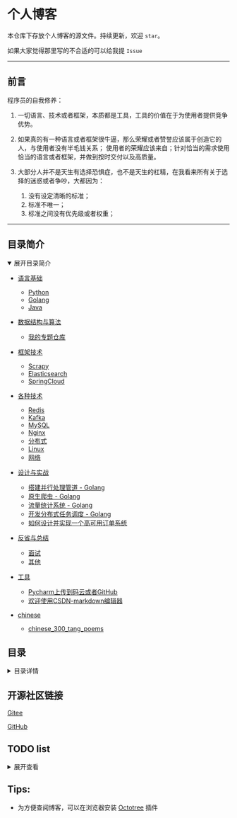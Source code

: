 # 个人博客

本仓库下存放个人博客的源文件。持续更新，欢迎 `star`。

如果大家觉得那里写的不合适的可以给我提 `Issue`

---

## 前言

程序员的自我修养：

1. 一切语言、技术或者框架，本质都是工具，工具的价值在于为使用者提供竞争优势。

2. 如果真的有一种语言或者框架很牛逼，那么荣耀或者赞誉应该属于创造它的人，与使用者没有半毛钱关系；
使用者的荣耀应该来自；针对恰当的需求使用恰当的语言或者框架，并做到按时交付以及高质量。

3. 大部分人并不是天生有选择恐惧症，也不是天生的杠精，在我看来所有关于选择的迷惑或者争吵，大都因为：
    1. 没有设定清晰的标准；  
    2. 标准不唯一；  
    3. 标准之间没有优先级或者权重；  

---

## 目录简介

<details open>
<summary>展开目录简介</summary>

- [语言基础](./contents/basic.md)
    - [Python](./contents/basic.md#python)
    - [Golang](./contents/basic.md#golang)
    - [Java](./contents/basic.md#java)

- [数据结构与算法](./contents/algorithm.md)
    - [我的专题仓库](./contents/algorithm.md#我的专题仓库helloalgorithm有介绍点击这里)

- [框架技术](./contents/framework.md)
    - [Scrapy](./contents/framework.md#scrapy)
    - [Elasticsearch](./contents/framework.md#elasticsearch)
    - [SpringCloud](./contents/framework.md#springcloud)
    
- [各种技术](./contents/misc.md)
    - [Redis](./contents/misc.md#redis)
    - [Kafka](./contents/misc.md#kafka)
    - [MySQL](./contents/misc.md#mysql)
    - [Nginx](./contents/misc.md#nginx)
    - [分布式](./contents/misc.md#分布式)
    - [Linux](./contents/misc.md#linux)
    - [网络](./contents/misc.md#网络)

- [设计与实战](./contents/design.md)  
    - [搭建并行处理管道 - Golang](./contents/design.md#搭建并行处理管道---golang)  
    - [原生爬虫 - Golang](./contents/design.md#原生爬虫---golang)  
    - [流量统计系统 - Golang](./contents/design.md#流量统计系统---golang)  
    - [开发分布式任务调度 - Golang](./contents/design.md#开发分布式任务调度---golang)  
    - [如何设计并实现一个高可用订单系统](./contents/design.md#如何设计并实现一个高可用订单系统)   

- [反省与总结](./contents/reflection_and_summary.md)
    - [面试](./contents/reflection_and_summary.md#面试)
    - [其他](./contents/reflection_and_summary.md#其他)

- [工具](./contents/tools.md)
    - [Pycharm上传到码云或者GitHub](./contents/tools.md#pycharm上传到码云或者github)
    - [欢迎使用CSDN-markdown编辑器](./contents/tools.md#欢迎使用csdn-markdown编辑器)

- [chinese](./contents/chinese.md)
    - [chinese_300_tang_poems](./contents/chinese.md#chinese_300_tang_poems)

</details>


## 目录

<details>
<summary>目录详情</summary>

#### 【语言基础】

- ##### Python
    - 基础知识
        - [变量对象和引用](./basic/python/basic/变量对象和引用.md)
        - [Python学习之Queue](./basic/python/basic/Python学习之Queue.md)
        - [Python中的作用域及global用法](./basic/python/basic/Python中的作用域及global用法.md)
    - Requests 库
        - [Requests模块学习之一-发送请求](./basic/python/requests/Python学习之Requests模块学习之一-发送请求.md)
        - [Requests模块学习之二-处理响应](./basic/python/requests/Python学习之Requests模块学习之二-处理响应.md)
        - [Requests模块学习之三-进阶话题](./basic/python/requests/Python学习之Requests模块学习之三-进阶话题.md)
    - 并发
        - [Python_多进程_进程池](./basic/python/concurrency/Python_多进程_进程池.md)
        - [Python之路_异步IO_队列_缓存](./basic/python/concurrency/Python_多进程_进程池.md)
        - [Python之路_进程_线程](./basic/python/concurrency/Python_多进程_进程池.md)

- ##### Golang
    - [用 golang 实现 nginx 反向代理及负载均衡](./basic/golang/用go实现nginx反向代理及负载均衡.md)  
    - [channel & select](./basic/golang/source_code/channel.md)    
    - [Go 内存管理](./basic/golang/memory_management.md)   
    - [Go gc](./basic/golang/gc.md)   
       
- ##### Java
    - Pending

#### 【数据结构与算法】

- ##### 我的专题仓库「HelloAlgorithm」有介绍：[点击这里](https://github.com/hackfengJam/HelloAlgorithm)

#### 【框架技术】

- ##### Scrapy
    - [Scrapy - 第一步框架原理](./framework/scrapy/第一步Scrapy框架原理.md)
- ##### Elasticsearch
    - [Elasticsearch - 介绍及开发环境搭建](./framework/elasticsearch/Elasticsearch环境搭建.md)
    - [Elasticsearch - 搜索引擎_pending](./framework/elasticsearch/搜索引擎_Elasticsearch_pending.md)
- ##### SpringCloud
    - [Eureka 的介绍](tech/springcloud/Eureka介绍.md)
    - [Eureka Server 和 Client 之间的信息维护（注册和续约）](tech/springcloud/Eureka_Server_和_Client_之间的信息维护（注册和续约）.md)
    - [Zuul 的介绍](tech/springcloud/Zuul介绍.md)

#### 【各种技术】

- ##### Redis
    - [Redis的正确打开方式](./tech/redis/Redis的正确打开方式.md)
    - [高并发情况下Redis做缓存的一系列问题_pending](./tech/redis/高并发情况下Redis做缓存的一系列问题_pending.md)
    - [Redis Pipeline 及 主从同步](./tech/redis/redis_pipeline_and_sync_master_slaver.md)
    - [Redis 为什么这么快？](./tech/redis/redis_so_fast.md)
- ##### Kafka
    - [kafka](tech/kafka/kafka.md)  
- ##### MySQL
    - [数据库优化 - 索引优化](tech/mysql/数据库优化——索引优化.md)
    - [Mysql大表处理_pending](tech/mysql/Mysql大表处理_pending.md)
    - [数据库 - 如何设计一个关系型数据库](tech/mysql/数据库——1_数据库架构.md)
    - [数据库 - 索引管理](tech/mysql/数据库——2_索引管理.md)
    - [数据库 - 锁管理](tech/mysql/数据库——3_锁管理.md)
- ##### Nginx
    - [nginx - 使用之总体简介](tech/nginx/nginx使用之总体简介.md)
    - [nginx - 使用之配置文件的组成及主配置段的指令之一](tech/nginx/nginx使用之配置文件的组成及主配置段的指令之一.md)
    - [nginx - 使用之配置文件的组成及主配置段的指令之二](tech/nginx/nginx使用之配置文件的组成及主配置段的指令之二.md)
- ##### 分布式
    - [分布式id生成算法 - SnowFlake](tech/distributed/algo/分布式id生成算法SnowFlake.md)
    - Raft
        - [Raft 领导选举](tech/distributed/raft/raft_leader_election.md)
        - [Raft 一致性算法](tech/distributed/raft/raft_consensus_algorithm.md)
        - [Raft 日志复制](tech/distributed/raft/raft_log_replication.md)
    - Celery
        - [Celery 的正确打开方式 - 结合「官方文档」及「实际用例」了解 Celery](tech/distributed/celery/celery_opens_correct_way.md)「**关键词：分布式任务队列；Celery**」
    - etcd
        - [什么是 etcd?](tech/distributed/etcd/etcd_study_1_what_is_etcd.md)
        - [etcd 功能与原理](tech/distributed/etcd/etcd_function_and_principle.md)
        - [Golang 操作 etcd（上）](tech/distributed/etcd/etcd_usage_golang_1.md)
        - [Golang 操作 etcd（下）](tech/distributed/etcd/etcd_usage_golang_2.md)
- ##### Linux
    - [Linux - find、grep、awk、sed 常用命令](./tech/linux/Linux.md)
    - [select、poll、epoll](./tech/linux/select_poll_epoll.md)
    - [零拷贝 - NIO](./tech/linux/零拷贝_NIO.md)
- ##### 网络
    - [TCP 三次握手、四次挥手详解](./tech/network/tcp.md)
    - [HTTP 与 HTTPS 详解与区别](./tech/network/http与https.md)
    - [HTTPS 如何做到安全](./tech/network/https.md)
- ##### 架构
    - [Git workflow](./tech/architecture/git_workflow.md)
    - [你的项目应该如何分层？](./tech/architecture/how_should_your_project_be_stratified.md)
    - [什么是扇入和扇出？](./tech/architecture/fanout_and_fanin.md)

#### 【设计与实战】

- ##### [搭建并行处理管道 - Golang](./design/golang_pipeline/golang_pipeline.md)  
- ##### [原生爬虫 - Golang](./design/golang_crawler/golang_crawler.md)  
- ##### [流量统计系统 - Golang](./design/golang_analysis/golang_analysis.md)  
- ##### [开发分布式任务调度 - Golang](./design/golang_crontab/golang_crontab.md)  
- ##### [微信抢红包功能设计 - Golang](./design/red_envelope/red_envelope.md)  
- ##### [如何设计并实现一个高可用订单系统](./design/order/how_xx_order_system.md)  

    
#### 【反省与总结】

- ##### 面试
    - [Python面试题精选](./reflection_and_summary/interview/Python面试题精选.md)
    - [面试-复习](./reflection_and_summary/interview/面试-复习.md)
    - [某不知名小厂面经 - 第一家](./reflection_and_summary/interview/某不知名小厂面经.md)
    - [某不知名小厂面经 - 第二家](./reflection_and_summary/interview/某不知名小厂面经_2.md)
    - [这段时间六家公司面经 - 2019年 - 07.11-07.22](./reflection_and_summary/interview/interview.md)  
    - [识货 —— 面经](./reflection_and_summary/interview/shihuo.md)  
    - [华为OD —— 面经](./reflection_and_summary/interview/hw_OD.md)  
    - [英语流利说 —— 面经](./reflection_and_summary/interview/liulishuo.md)   

- ##### 其他    
    - [给学弟学妹们总的方向及建议](./reflection_and_summary/misc/给学弟学妹们总的方向及建议.md)

#### 【工具】

- ##### [Pycharm上传到码云或者GitHub](./tools/Pycharm上传到码云或者GitHub.md)
- ##### [欢迎使用CSDN-markdown编辑器](./tools/欢迎使用CSDN-markdown编辑器.md)

#### 【chinese】

- ##### chinese_300_tang_poems
    - 五言古诗_三十三首
        - [张九龄 - 感遇_二首](./chinese/chinese_300_tang_poems/五言古诗_三十三首/张九龄/感遇_二首.md)

</details>


## 开源社区链接

[Gitee](https://gitee.com/hackfun)

[GitHub](https://github.com/hackfengJam)

## TODO list

<details>
<summary>展开查看</summary>

- 数据库和缓存双写一致性方案解析

- raft pre-vote 算法，《CONSENSUS: BRIDGING THEORY AND PRACTICE》   

- 唯一索引与普通索引的区别

- mysql change buffer

- 进程、线程与协程

- 页缓存、缺页中断

- 有个webhook接口：目前直接返回200，并调用异步任务系统。
  现在 有三个 HTTP 请求（1:create, 2:modify, 3:delete） 过来（三个请求时间间隔不一定，可能没有 2:modify），需要它们三个异步任务顺序执行。（给每一个请求 一个id，通过id hash发到执行的机器，执行机器分配线程执行是拿到 id 存在已分配的线程中 ）
  
- 初识 kafka 

- kafka 高级特性之消息事务

- Mysql大表处理

- 高并发情况下 Redis 做缓存的一系列问题

- 数据库如何建索引，如何分库分表

- LRU 的实现，原理、数据结果和过程结果

- QPS 限流 （缓存，滑动窗口？）

- 标签 推荐算法实现

- HTTPS 如何做到安全

- 根据二叉树前序遍历生成 AVL 树

- Redis 主从同步和持久化方式

- Redis 高可用方案

- Redis 缓存集中过期如何处理

- Redis 的集群有哪些

- 用 redis 做限流

- 统计大量访问日志（分几百M 和 几百G的场景）；得出访问次数最多的前 K 个人 （单台机器实现）

- 8G 文件 1G 内存，查找重复的数字

- 对称性加密跟非对称性加密的比较、使用场景

- RSA 加密算法

- 搜索引擎倒排原理及实现方式

- XSS 和 CSRF

- ctrl+c 后操作系统做了什么

- T级别大日志文件，如何找出一段时间内日志

- 求无向无环图的直径

- python GIL 以及为什么有GIL，还需要 threading 

- 自增ID 与 uuid 的优劣

- B、B+、跳跃表 区别 时间复杂度

- java fail-fast 机制

- Mac 地址如果被改会怎么样

- 路由寻址过程做了哪些事

- HTTP 1.1、2 特性

- HTTP 里面的各种攻击及应对策略

- 如何信任 CA

- 分布式事务，两阶段提交协议，失败重试补偿

- 在微服务架构中，如何能保证接口的可靠性。（幂等性校验？安全角度？）

- 程序设计
    - Golang 开发分布式任务调度
    
    - 微信抢红包功能设计
    
    - 推送的频率控制
    
    - 抖音评论列表的设计及缓存实现
    
    - 假设是一个抽奖的游戏，不同的人是有不同的概率倍数，是一个整数，例如：1、3、5...。输入100万人，要求抽奖抽出2万个人；
    并假设每个人都有一个唯一id，写一个函数做下抽奖，输入和输出的数据结构自己设计
    
    - 设计群消息已读功能
    
    - HTTP 301 实现原理，设计一个短链服务
    
    - 给一个亿级用户登录登出时间戳日志，统计用户在线量峰值及持续时间，代码实现
    
    - 消息队列如何保证可靠
    
    - 设计秒杀系统要求保证公平
    
    - 如何限制每分钟每个手机号短信发送数
    
    - 发短信业务，1分钟内一个号一个业务 1000 条
    
    - 多人联机贪吃蛇设计
    
    - 链表逆序，设计一个王者的组队系统
    
    - 头条文章向用户推送避免重复推送问题
    
    - 如何实现音乐随机播放
    
    - 系统设计：微信扫码登录
    
    - 微博的热门评论，在分页到很深的时候，如何进行优化
    
    - 一个分布式不安全的文件系统，如何保证每次只有一个请求进行读写

</details>

## Tips:

- 为方便查阅博客，可以在浏览器安装 [Octotree](https://github.com/buunguyen/octotree) 插件
